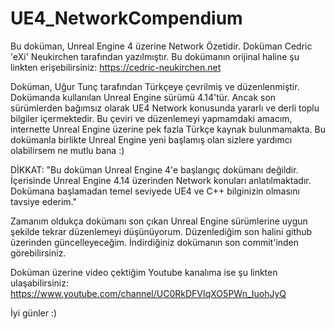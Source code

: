 # UE4_NetworkCompendium

Bu doküman, Unreal Engine 4 üzerine Network Özetidir. Doküman Cedric 'eXi' Neukirchen tarafından yazılmıştır.
Bu dokümanın orijinal haline şu linkten erişebilirsiniz: https://cedric-neukirchen.net

Doküman, Uğur Tunç tarafından Türkçeye çevrilmiş ve düzenlenmiştir. Dokümanda kullanılan Unreal Engine sürümü 4.14'tür. Ancak son sürümlerden bağımsız olarak UE4 Network konusunda yararlı ve derli toplu bilgiler içermektedir.
Bu çeviri ve düzenlemeyi yapmamdaki amacım, internette Unreal Engine üzerine pek fazla Türkçe kaynak bulunmamakta. 
Bu dokümanla birlikte Unreal Engine yeni başlamış olan sizlere yardımcı olabilirsem ne mutlu bana :)

DİKKAT: "Bu doküman Unreal Engine 4'e başlangıç dokümanı değildir. İçerisinde  Unreal Engine 4.14 üzerinden Network konuları anlatılmaktadır. 
Dokümana başlamadan temel seviyede UE4 ve C++ bilginizin olmasını tavsiye ederim."

Zamanım oldukça dokümanı son çıkan Unreal Engine sürümlerine uygun şekilde tekrar düzenlemeyi düşünüyorum. Düzenlediğim son halini github üzerinden güncelleyeceğim. 
İndirdiğiniz dokümanın son commit'inden görebilirsiniz.

Doküman üzerine video çektiğim Youtube kanalıma ise şu linkten ulaşabilirsiniz: https://www.youtube.com/channel/UC0RkDFVIqXO5PWn_IuohJyQ

İyi günler :)
